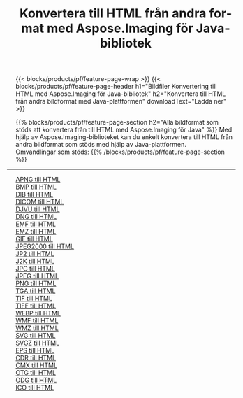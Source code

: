 ﻿---
title: Konvertera till HTML från andra format med Aspose.Imaging för Java-bibliotek 
weight: 3920
url: /sv/java/conversion/to/html 
lang: sv
langdirlevel: 2
locales: zh-hans,ja,it,ru,de,es,fr,nl,id,lt,pl,pt,vi,tr,ko,zh-hant,ar,hi,th,sv,cs,uk,he
description: Med Aspose.Imaging kan du konvertera till HTML från andra format med Java
---

{{< blocks/products/pf/feature-page-wrap >}}
{{< blocks/products/pf/feature-page-header h1="Bildfiler Konvertering till HTML med Aspose.Imaging för Java-bibliotek" h2="Konvertera till HTML från andra bildformat med Java-plattformen" downloadText="Ladda ner" >}}


{{% blocks/products/pf/feature-page-section  h2="Alla bildformat som stöds att konvertera från till HTML med Aspose.Imaging för Java" %}}
Med hjälp av Aspose.Imaging-biblioteket kan du enkelt konvertera till HTML från andra bildformat som stöds med hjälp av Java-plattformen.
<br/>
Omvandlingar som stöds:
{{% /blocks/products/pf/feature-page-section %}}
<div class="container-fluid productfamilypage bg-gray">
    <div class="convertypes bg-gray agp-content section">
        <div class="container">
		<hr style="margin-left:-20px;"/>
		<div class="row other-converters">
		    <div class='col-md-2 other-converter remove-lp remove-rp'><a href="/imaging/sv/java/conversion/apng-to-html" >APNG till HTML</a></div>
<div class='col-md-2 other-converter remove-lp remove-rp'><a href="/imaging/sv/java/conversion/bmp-to-html" >BMP till HTML</a></div>
<div class='col-md-2 other-converter remove-lp remove-rp'><a href="/imaging/sv/java/conversion/dib-to-html" >DIB till HTML</a></div>
<div class='col-md-2 other-converter remove-lp remove-rp'><a href="/imaging/sv/java/conversion/dicom-to-html" >DICOM till HTML</a></div>
<div class='col-md-2 other-converter remove-lp remove-rp'><a href="/imaging/sv/java/conversion/djvu-to-html" >DJVU till HTML</a></div>
<div class='col-md-2 other-converter remove-lp remove-rp'><a href="/imaging/sv/java/conversion/dng-to-html" >DNG till HTML</a></div>
<div class='col-md-2 other-converter remove-lp remove-rp'><a href="/imaging/sv/java/conversion/emf-to-html" >EMF till HTML</a></div>
<div class='col-md-2 other-converter remove-lp remove-rp'><a href="/imaging/sv/java/conversion/emz-to-html" >EMZ till HTML</a></div>
<div class='col-md-2 other-converter remove-lp remove-rp'><a href="/imaging/sv/java/conversion/gif-to-html" >GIF till HTML</a></div>
<div class='col-md-2 other-converter remove-lp remove-rp'><a href="/imaging/sv/java/conversion/jpeg2000-to-html" >JPEG2000 till HTML</a></div>
<div class='col-md-2 other-converter remove-lp remove-rp'><a href="/imaging/sv/java/conversion/jp2-to-html" >JP2 till HTML</a></div>
<div class='col-md-2 other-converter remove-lp remove-rp'><a href="/imaging/sv/java/conversion/j2k-to-html" >J2K till HTML</a></div>
<div class='col-md-2 other-converter remove-lp remove-rp'><a href="/imaging/sv/java/conversion/jpg-to-html" >JPG till HTML</a></div>
<div class='col-md-2 other-converter remove-lp remove-rp'><a href="/imaging/sv/java/conversion/jpeg-to-html" >JPEG till HTML</a></div>
<div class='col-md-2 other-converter remove-lp remove-rp'><a href="/imaging/sv/java/conversion/png-to-html" >PNG till HTML</a></div>
<div class='col-md-2 other-converter remove-lp remove-rp'><a href="/imaging/sv/java/conversion/tga-to-html" >TGA till HTML</a></div>
<div class='col-md-2 other-converter remove-lp remove-rp'><a href="/imaging/sv/java/conversion/tif-to-html" >TIF till HTML</a></div>
<div class='col-md-2 other-converter remove-lp remove-rp'><a href="/imaging/sv/java/conversion/tiff-to-html" >TIFF till HTML</a></div>
<div class='col-md-2 other-converter remove-lp remove-rp'><a href="/imaging/sv/java/conversion/webp-to-html" >WEBP till HTML</a></div>
<div class='col-md-2 other-converter remove-lp remove-rp'><a href="/imaging/sv/java/conversion/wmf-to-html" >WMF till HTML</a></div>
<div class='col-md-2 other-converter remove-lp remove-rp'><a href="/imaging/sv/java/conversion/wmz-to-html" >WMZ till HTML</a></div>
<div class='col-md-2 other-converter remove-lp remove-rp'><a href="/imaging/sv/java/conversion/svg-to-html" >SVG till HTML</a></div>
<div class='col-md-2 other-converter remove-lp remove-rp'><a href="/imaging/sv/java/conversion/svgz-to-html" >SVGZ till HTML</a></div>
<div class='col-md-2 other-converter remove-lp remove-rp'><a href="/imaging/sv/java/conversion/eps-to-html" >EPS till HTML</a></div>
<div class='col-md-2 other-converter remove-lp remove-rp'><a href="/imaging/sv/java/conversion/cdr-to-html" >CDR till HTML</a></div>
<div class='col-md-2 other-converter remove-lp remove-rp'><a href="/imaging/sv/java/conversion/cmx-to-html" >CMX till HTML</a></div>
<div class='col-md-2 other-converter remove-lp remove-rp'><a href="/imaging/sv/java/conversion/otg-to-html" >OTG till HTML</a></div>
<div class='col-md-2 other-converter remove-lp remove-rp'><a href="/imaging/sv/java/conversion/odg-to-html" >ODG till HTML</a></div>
<div class='col-md-2 other-converter remove-lp remove-rp'><a href="/imaging/sv/java/conversion/ico-to-html" >ICO till HTML</a></div>
                </div>
        </div>
    </div>
</div>
<br/>

